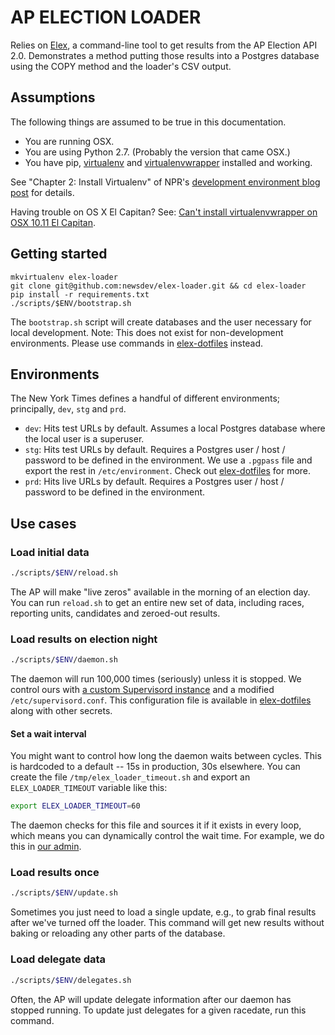 # AP ELECTION LOADER
Relies on [Elex](https://github.com/newsdev/elex), a command-line tool to get results from the AP Election API 2.0. Demonstrates a method putting those results into a Postgres database using the COPY method and the loader's CSV output.

## Assumptions
The following things are assumed to be true in this documentation.

* You are running OSX.
* You are using Python 2.7. (Probably the version that came OSX.)
* You have pip, [virtualenv](https://pypi.python.org/pypi/virtualenv) and [virtualenvwrapper](https://pypi.python.org/pypi/virtualenvwrapper) installed and working.

See "Chapter 2: Install Virtualenv" of NPR's [development environment blog post](http://blog.apps.npr.org/2013/06/06/how-to-setup-a-developers-environment.html) for details.

Having trouble on OS X El Capitan? See: [Can't install virtualenvwrapper on OSX 10.11 El Capitan](http://stackoverflow.com/questions/32086631/cant-install-virtualenvwrapper-on-osx-10-11-el-capitan).

## Getting started
```
mkvirtualenv elex-loader
git clone git@github.com:newsdev/elex-loader.git && cd elex-loader
pip install -r requirements.txt
./scripts/$ENV/bootstrap.sh
```

The `bootstrap.sh` script will create databases and the user necessary for local development. Note: This does not exist for non-development environments. Please use commands in [elex-dotfiles](https://github.com/newsdev/elex-dotfiles) instead.

## Environments

The New York Times defines a handful of different environments; principally, `dev`, `stg` and `prd`.

* `dev`: Hits test URLs by default. Assumes a local Postgres database where the local user is a superuser.
* `stg`: Hits test URLs by default. Requires a Postgres user / host / password to be defined in the environment. We use a `.pgpass` file and export the rest in `/etc/environment`. Check out [elex-dotfiles](https://github.com/newsdev/elex-dotfiles) for more.
* `prd`: Hits live URLs by default. Requires a Postgres user / host / password to be defined in the environment.

## Use cases

### Load initial data
```bash
./scripts/$ENV/reload.sh
```

The AP will make "live zeros" available in the morning of an election day. You can run `reload.sh` to get an entire new set of data, including races, reporting units, candidates and zeroed-out results.

### Load results on election night
```bash
./scripts/$ENV/daemon.sh
```

The daemon will run 100,000 times (seriously) unless it is stopped. We control ours with [a custom Supervisord instance](https://github.com/newsdev/supervisor) and a modified `/etc/supervisord.conf`. This configuration file is available in [elex-dotfiles](https://github.com/newsdev/elex-dotfiles) along with other secrets.

#### Set a wait interval
You might want to control how long the daemon waits between cycles. This is hardcoded to a default -- 15s in production, 30s elsewhere. You can create the file `/tmp/elex_loader_timeout.sh` and export an `ELEX_LOADER_TIMEOUT` variable like this:

```bash
export ELEX_LOADER_TIMEOUT=60
```

The daemon checks for this file and sources it if it exists in every loop, which means you can dynamically control the wait time. For example, we do this in [our admin](https://github.com/newsdev/elex-admin/blob/master/elex_admin/app.py#L294).

### Load results once
```bash
./scripts/$ENV/update.sh
```

Sometimes you just need to load a single update, e.g., to grab final results after we've turned off the loader. This command will get new results without baking or reloading any other parts of the database.

### Load delegate data
```bash
./scripts/$ENV/delegates.sh
```

Often, the AP will update delegate information after our daemon has stopped running. To update just delegates for a given racedate, run this command.